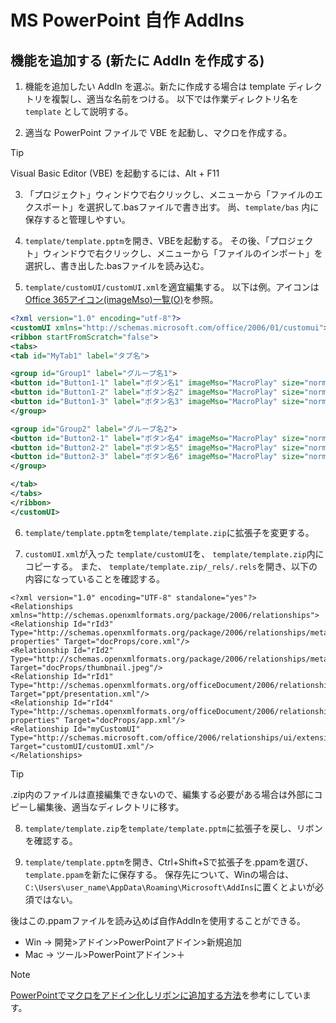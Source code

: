 # MS PowerPoint 自作 AddIns

## 機能を追加する (新たに AddIn を作成する)

1. 機能を追加したい AddIn を選ぶ。新たに作成する場合は template ディレクトリを複製し、適当な名前をつける。
以下では作業ディレクトリ名を `template` として説明する。

2. 適当な PowerPoint ファイルで VBE を起動し、マクロを作成する。


> [!TIP]
> Visual Basic Editor (VBE) を起動するには、Alt + F11

3. 「プロジェクト」ウィンドウで右クリックし、メニューから「ファイルのエクスポート」を選択して.basファイルで書き出す。
尚、`template/bas` 内に保存すると管理しやすい。

4. `template/template.pptm`を開き、VBEを起動する。
その後、「プロジェクト」ウィンドウで右クリックし、メニューから「ファイルのインポート」を選択し、書き出した.basファイルを読み込む。

5. `template/customUI/customUI.xml`を適宜編集する。
以下は例。アイコンは[Office 365アイコン(imageMso)一覧(O)](https://www.ka-net.org/blog/?p=11361)を参照。
```customUI.xml
<?xml version="1.0" encoding="utf-8"?>
<customUI xmlns="http://schemas.microsoft.com/office/2006/01/customui">
<ribbon startFromScratch="false">
<tabs>
<tab id="MyTab1" label="タブ名">

<group id="Group1" label="グループ名1">
<button id="Button1-1" label="ボタン名1" imageMso="MacroPlay" size="normal" onAction="マクロ名1" />
<button id="Button1-2" label="ボタン名2" imageMso="MacroPlay" size="normal" onAction="マクロ名2" />
<button id="Button1-3" label="ボタン名3" imageMso="MacroPlay" size="normal" onAction="マクロ名3" />
</group>

<group id="Group2" label="グループ名2">
<button id="Button2-1" label="ボタン名4" imageMso="MacroPlay" size="normal" onAction="マクロ名4" />
<button id="Button2-2" label="ボタン名5" imageMso="MacroPlay" size="normal" onAction="マクロ名5" />
<button id="Button2-3" label="ボタン名6" imageMso="MacroPlay" size="normal" onAction="マクロ名6" />
</group>

</tab>
</tabs>
</ribbon>
</customUI>
```

6. `template/template.pptm`を`template/template.zip`に拡張子を変更する。

7.  `customUI.xml`が入った `template/customUI`を、 `template/template.zip`内にコピーする。
また、 `template/template.zip/_rels/.rels`を開き、以下の内容になっていることを確認する。

```.rels
<?xml version="1.0" encoding="UTF-8" standalone="yes"?>
<Relationships xmlns="http://schemas.openxmlformats.org/package/2006/relationships">
<Relationship Id="rId3" Type="http://schemas.openxmlformats.org/package/2006/relationships/metadata/core-properties" Target="docProps/core.xml"/>
<Relationship Id="rId2" Type="http://schemas.openxmlformats.org/package/2006/relationships/metadata/thumbnail" Target="docProps/thumbnail.jpeg"/>
<Relationship Id="rId1" Type="http://schemas.openxmlformats.org/officeDocument/2006/relationships/officeDocument" Target="ppt/presentation.xml"/>
<Relationship Id="rId4" Type="http://schemas.openxmlformats.org/officeDocument/2006/relationships/extended-properties" Target="docProps/app.xml"/>
<Relationship Id="myCustomUI" Type="http://schemas.microsoft.com/office/2006/relationships/ui/extensibility" Target="customUI/customUI.xml"/>
</Relationships>
```

> [!TIP]
> .zip内のファイルは直接編集できないので、編集する必要がある場合は外部にコピーし編集後、適当なディレクトリに移す。

8. `template/template.zip`を`template/template.pptm`に拡張子を戻し、リボンを確認する。

9. `template/template.pptm`を開き、Ctrl+Shift+Sで拡張子を.ppamを選び、`template.ppam`を新たに保存する。
保存先について、Winの場合は、`C:\Users\user_name\AppData\Roaming\Microsoft\AddIns`に置くとよいが必須ではない。

後はこの.ppamファイルを読み込めば自作AddInを使用することができる。
- Win -> 開発>アドイン>PowerPointアドイン>新規追加
- Mac -> ツール>PowerPointアドイン>＋




> [!NOTE]
> [PowerPointでマクロをアドイン化しリボンに追加する方法](https://ppdtp.com/powerpoint/macro-custom-ui/)を参考にしています。

